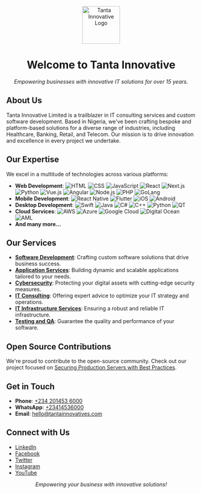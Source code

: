 
<div align="center">
  <img src="https://tantainnovatives.com/_next/static/media/TantaLogo.c7bf509c.svg" alt="Tanta Innovative Logo" width="100"/>
  <h1>Welcome to Tanta Innovative</h1>
</div>

<p align="center">
  <i>Empowering businesses with innovative IT solutions for over 15 years.</i>
</p>


## About Us

Tanta Innovative Limited is a trailblazer in IT consulting services and custom software development. Based in Nigeria, we've been crafting bespoke and platform-based solutions for a diverse range of industries, including Healthcare, Banking, Retail, and Telecom. Our mission is to drive innovation and excellence in every project we undertake.

## Our Expertise

We excel in a multitude of technologies across various platforms:

- **Web Development**: ![HTML](https://img.shields.io/badge/HTML-20232A?style=flat&logo=html5) ![CSS](https://img.shields.io/badge/CSS-20232A?style=flat&logo=css3) ![JavaScript](https://img.shields.io/badge/JavaScript-20232A?style=flat&logo=javascript) ![React](https://img.shields.io/badge/React-20232A?style=flat&logo=react) ![Next.js](https://img.shields.io/badge/Next.js-20232A?style=flat&logo=next.js) ![Python](https://img.shields.io/badge/Python-20232A?style=flat&logo=python) ![Vue.js](https://img.shields.io/badge/Vue.js-20232A?style=flat&logo=vue.js) ![Angular](https://img.shields.io/badge/Angular-20232A?style=flat&logo=angular) ![Node.js](https://img.shields.io/badge/Node.js-20232A?style=flat&logo=node.js) ![PHP](https://img.shields.io/badge/PHP-20232A?style=flat&logo=php) ![GoLang](https://img.shields.io/badge/GoLang-20232A?style=flat&logo=go)
- **Mobile Development**: ![React Native](https://img.shields.io/badge/React%20Native-20232A?style=flat&logo=react) ![Flutter](https://img.shields.io/badge/Flutter-20232A?style=flat&logo=flutter) ![iOS](https://img.shields.io/badge/iOS-20232A?style=flat&logo=apple) ![Android](https://img.shields.io/badge/Android-20232A?style=flat&logo=android)
- **Desktop Development**: ![Swift](https://img.shields.io/badge/Swift-20232A?style=flat&logo=swift) ![Java](https://img.shields.io/badge/Java-20232A?style=flat&logo=java) ![C#](https://img.shields.io/badge/C%23-20232A?style=flat&logo=c-sharp) ![C++](https://img.shields.io/badge/C++-20232A?style=flat&logo=c%2B%2B) ![Python](https://img.shields.io/badge/Python-20232A?style=flat&logo=python) ![QT](https://img.shields.io/badge/QT-20232A?style=flat&logo=qt)
- **Cloud Services**: ![AWS](https://img.shields.io/badge/AWS-20232A?style=flat&logo=amazon-aws) ![Azure](https://img.shields.io/badge/Azure-20232A?style=flat&logo=microsoft-azure) ![Google Cloud](https://img.shields.io/badge/Google%20Cloud-20232A?style=flat&logo=google-cloud) ![Digital Ocean](https://img.shields.io/badge/Digital%20Ocean-20232A?style=flat&logo=digitalocean) ![AML](https://img.shields.io/badge/AML-20232A?style=flat&logo=amazon)
- **And many more...**

## Our Services

- **[Software Development](https://tantainnovatives.com/services/software-development)**: Crafting custom software solutions that drive business success.
- **[Application Services](https://tantainnovatives.com/services/application-services)**: Building dynamic and scalable applications tailored to your needs.
- **[Cybersecurity](https://tantainnovatives.com/services/cyber-security)**: Protecting your digital assets with cutting-edge security measures.
- **[IT Consulting](https://tantainnovatives.com/services/it-consulting)**: Offering expert advice to optimize your IT strategy and operations.
- **[IT Infrastructure Services](https://tantainnovatives.com/services/it-infrastructure)**: Ensuring a robust and reliable IT infrastructure.
- **[Testing and QA](https://tantainnovatives.com/services/testing-qa)**: Guarantee the quality and performance of your software.

## Open Source Contributions

We're proud to contribute to the open-source community. Check out our project focused on [Securing Production Servers with Best Practices](https://github.com/tantainnovative/securing-production-servers-with-best-practices).

## Get in Touch

- **Phone**: [+234 201453 6000](tel:+2342014536000)
- **WhatsApp**: [+23414536000](https://wa.me/23414536000)
- **Email**: [hello@tantainnovatives.com](mailto:hello@tantainnovatives.com)

## Connect with Us

- [LinkedIn](https://www.linkedin.com/company/tantainnovative)
- [Facebook](https://www.facebook.com/tantainnovatives)
- [Twitter](https://www.twitter.com/tantainnovative)
- [Instagram](https://www.instagram.com/tantainnovative)
- [YouTube](https://www.youtube.com/@tantainnovative)

<div align="center">
  <i>Empowering your business with innovative solutions!</i>
</div>
